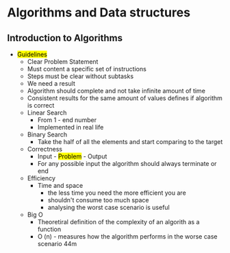 # Algorithms and Data structures

## Introduction to Algorithms 

- <mark> Guidelines </mark>
    - Clear Problem Statement
    - Must content a specific set of instructions
    - Steps must be clear without subtasks
    - We need a result
    - Algorithm should complete and not take infinite amount of time 
    - Consistent results for the same amount of values defines if algorithm is correct 
    - Linear Search
        - From 1 - end number
        - Implemented in real life 
    - Binary Search     
        - Take the half of all the elements and start comparing to the target
    - Correctness 
        - Input - <mark>Problem</mark> - Output
        - For any possible input the algorithm should always terminate or end
    - Efficiency 
        - Time and space
            - the less time you need the more efficient you are 
            - shouldn't consume too much space 
            - analysing the worst case scenario is useful
    - Big O 
        - Theoretiral definition of the complexity of an algorith as a function
        - O (n) - measures how the algorithm performs in the worse case scenario 
        44m 